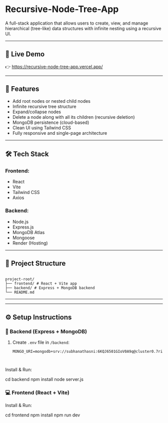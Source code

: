 ﻿# Recursive-Node-Tree-App

A full-stack application that allows users to create, view, and manage hierarchical (tree-like) data structures with infinite nesting using a recursive UI.

---

## 🚀 Live Demo

👉 https://recursive-node-tree-app.vercel.app/

---

## 🧠 Features

- Add root nodes or nested child nodes
- Infinite recursive tree structure
- Expand/collapse nodes
- Delete a node along with all its children (recursive deletion)
- MongoDB persistence (cloud-based)
- Clean UI using Tailwind CSS
- Fully responsive and single-page architecture

---

## 🛠 Tech Stack

### Frontend:
- React
- Vite
- Tailwind CSS
- Axios

### Backend:
- Node.js
- Express.js
- MongoDB Atlas
- Mongoose
- Render (Hosting)

---
## 📁 Project Structure
```

project-root/
├── frontend/ # React + Vite app
├── backend/ # Express + MongoDB backend
└── README.md
```

---



---

## ⚙️ Setup Instructions

### 🔧 Backend (Express + MongoDB)

1. Create `.env` file in `/backend`:
   ```env
   MONGO_URI=mongodb+srv://subhanathasni:6KQJ6501GIoV0A9q@cluster0.7rikoet.mongodb.net/



Install & Run:

cd backend
npm install
node server.js

### 💻 Frontend (React + Vite)

Install & Run:

cd frontend
npm install
npm run dev










